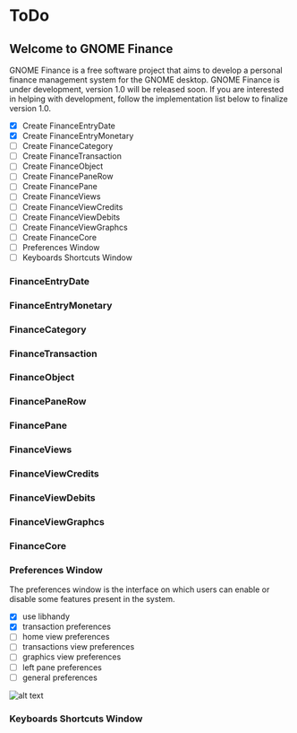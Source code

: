 # ToDo

## Welcome to GNOME Finance

GNOME Finance is a free software project that aims to develop a 
personal finance management system for the GNOME desktop.
GNOME Finance is under development, version 1.0 will be released soon.
If you are interested in helping with development, follow the implementation 
list below to finalize version 1.0.

 - [x] Create FinanceEntryDate
 - [x] Create FinanceEntryMonetary
 - [ ] Create FinanceCategory
 - [ ] Create FinanceTransaction
 - [ ] Create FinanceObject
 - [ ] Create FinancePaneRow
 - [ ] Create FinancePane
 - [ ] Create FinanceViews
 - [ ] Create FinanceViewCredits
 - [ ] Create FinanceViewDebits
 - [ ] Create FinanceViewGraphcs
 - [ ] Create FinanceCore
 - [ ] Preferences Window
 - [ ] Keyboards Shortcuts Window
 
 ### FinanceEntryDate
 
 ### FinanceEntryMonetary
 
 ### FinanceCategory
 
 ### FinanceTransaction
 
 ### FinanceObject
 
 ### FinancePaneRow
 
 ### FinancePane
 
 ### FinanceViews
 
 ### FinanceViewCredits
 
 ### FinanceViewDebits
 
 ### FinanceViewGraphcs
 
 ### FinanceCore
 
 ### Preferences Window
 
 The preferences window is the interface on which users can enable or 
 disable some features present in the system.
 
 - [x] use libhandy
 - [x] transaction preferences
 - [ ] home view preferences
 - [ ] transactions view preferences
 - [ ] graphics view preferences
 - [ ] left pane preferences
 - [ ] general preferences
 
 ![alt text](https://gitlab.gnome.org/galetedanilo/finance/-/blob/master/doc/imgs/FinancePreferencesWindow.png)
 
 ### Keyboards Shortcuts Window
